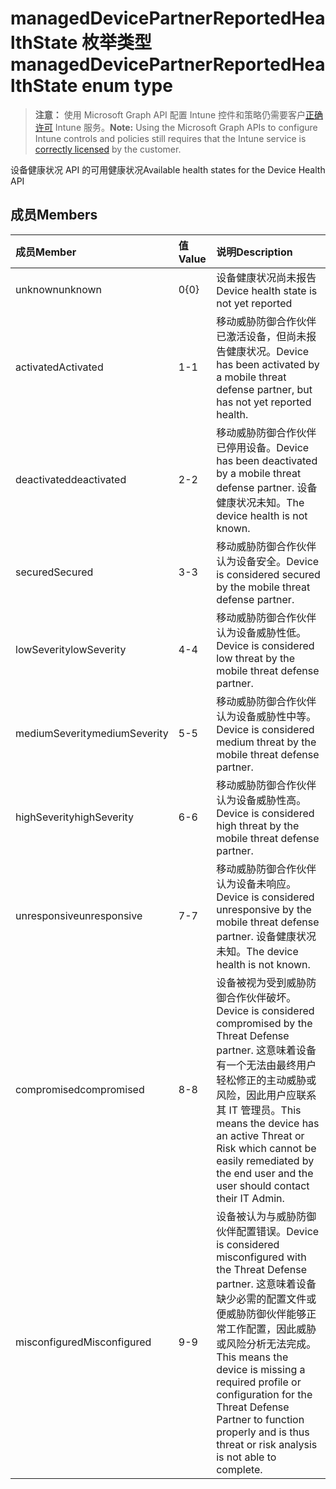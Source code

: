 # <a name="manageddevicepartnerreportedhealthstate-enum-type"></a><span data-ttu-id="35c64-101">managedDevicePartnerReportedHealthState 枚举类型</span><span class="sxs-lookup"><span data-stu-id="35c64-101">managedDevicePartnerReportedHealthState enum type</span></span>

> <span data-ttu-id="35c64-102">**注意：** 使用 Microsoft Graph API 配置 Intune 控件和策略仍需要客户[正确许可](https://go.microsoft.com/fwlink/?linkid=839381) Intune 服务。</span><span class="sxs-lookup"><span data-stu-id="35c64-102">**Note:** Using the Microsoft Graph APIs to configure Intune controls and policies still requires that the Intune service is [correctly licensed](https://go.microsoft.com/fwlink/?linkid=839381) by the customer.</span></span>

<span data-ttu-id="35c64-103">设备健康状况 API 的可用健康状况</span><span class="sxs-lookup"><span data-stu-id="35c64-103">Available health states for the Device Health API</span></span>
## <a name="members"></a><span data-ttu-id="35c64-104">成员</span><span class="sxs-lookup"><span data-stu-id="35c64-104">Members</span></span>
|<span data-ttu-id="35c64-105">成员</span><span class="sxs-lookup"><span data-stu-id="35c64-105">Member</span></span>|<span data-ttu-id="35c64-106">值</span><span class="sxs-lookup"><span data-stu-id="35c64-106">Value</span></span>|<span data-ttu-id="35c64-107">说明</span><span class="sxs-lookup"><span data-stu-id="35c64-107">Description</span></span>|
|:---|:---|:---|
|<span data-ttu-id="35c64-108">unknown</span><span class="sxs-lookup"><span data-stu-id="35c64-108">unknown</span></span>|<span data-ttu-id="35c64-109">0</span><span class="sxs-lookup"><span data-stu-id="35c64-109">{0}</span></span>|<span data-ttu-id="35c64-110">设备健康状况尚未报告</span><span class="sxs-lookup"><span data-stu-id="35c64-110">Device health state is not yet reported</span></span>|
|<span data-ttu-id="35c64-111">activated</span><span class="sxs-lookup"><span data-stu-id="35c64-111">Activated</span></span>|<span data-ttu-id="35c64-112">1</span><span class="sxs-lookup"><span data-stu-id="35c64-112">-1</span></span>|<span data-ttu-id="35c64-113">移动威胁防御合作伙伴已激活设备，但尚未报告健康状况。</span><span class="sxs-lookup"><span data-stu-id="35c64-113">Device has been activated by a mobile threat defense partner, but has not yet reported health.</span></span>|
|<span data-ttu-id="35c64-114">deactivated</span><span class="sxs-lookup"><span data-stu-id="35c64-114">deactivated</span></span>|<span data-ttu-id="35c64-115">2</span><span class="sxs-lookup"><span data-stu-id="35c64-115">-2</span></span>|<span data-ttu-id="35c64-116">移动威胁防御合作伙伴已停用设备。</span><span class="sxs-lookup"><span data-stu-id="35c64-116">Device has been deactivated by a mobile threat defense partner.</span></span> <span data-ttu-id="35c64-117">设备健康状况未知。</span><span class="sxs-lookup"><span data-stu-id="35c64-117">The device health is not known.</span></span>|
|<span data-ttu-id="35c64-118">secured</span><span class="sxs-lookup"><span data-stu-id="35c64-118">Secured</span></span>|<span data-ttu-id="35c64-119">3</span><span class="sxs-lookup"><span data-stu-id="35c64-119">-3</span></span>|<span data-ttu-id="35c64-120">移动威胁防御合作伙伴认为设备安全。</span><span class="sxs-lookup"><span data-stu-id="35c64-120">Device is considered secured by the mobile threat defense partner.</span></span>|
|<span data-ttu-id="35c64-121">lowSeverity</span><span class="sxs-lookup"><span data-stu-id="35c64-121">lowSeverity</span></span>|<span data-ttu-id="35c64-122">4</span><span class="sxs-lookup"><span data-stu-id="35c64-122">-4</span></span>|<span data-ttu-id="35c64-123">移动威胁防御合作伙伴认为设备威胁性低。</span><span class="sxs-lookup"><span data-stu-id="35c64-123">Device is considered low threat by the mobile threat defense partner.</span></span>|
|<span data-ttu-id="35c64-124">mediumSeverity</span><span class="sxs-lookup"><span data-stu-id="35c64-124">mediumSeverity</span></span>|<span data-ttu-id="35c64-125">5</span><span class="sxs-lookup"><span data-stu-id="35c64-125">-5</span></span>|<span data-ttu-id="35c64-126">移动威胁防御合作伙伴认为设备威胁性中等。</span><span class="sxs-lookup"><span data-stu-id="35c64-126">Device is considered medium threat by the mobile threat defense partner.</span></span>|
|<span data-ttu-id="35c64-127">highSeverity</span><span class="sxs-lookup"><span data-stu-id="35c64-127">highSeverity</span></span>|<span data-ttu-id="35c64-128">6</span><span class="sxs-lookup"><span data-stu-id="35c64-128">-6</span></span>|<span data-ttu-id="35c64-129">移动威胁防御合作伙伴认为设备威胁性高。</span><span class="sxs-lookup"><span data-stu-id="35c64-129">Device is considered high threat by the mobile threat defense partner.</span></span>|
|<span data-ttu-id="35c64-130">unresponsive</span><span class="sxs-lookup"><span data-stu-id="35c64-130">unresponsive</span></span>|<span data-ttu-id="35c64-131">7</span><span class="sxs-lookup"><span data-stu-id="35c64-131">-7</span></span>|<span data-ttu-id="35c64-132">移动威胁防御合作伙伴认为设备未响应。</span><span class="sxs-lookup"><span data-stu-id="35c64-132">Device is considered unresponsive by the mobile threat defense partner.</span></span> <span data-ttu-id="35c64-133">设备健康状况未知。</span><span class="sxs-lookup"><span data-stu-id="35c64-133">The device health is not known.</span></span>|
|<span data-ttu-id="35c64-134">compromised</span><span class="sxs-lookup"><span data-stu-id="35c64-134">compromised</span></span>|<span data-ttu-id="35c64-135">8</span><span class="sxs-lookup"><span data-stu-id="35c64-135">-8</span></span>|<span data-ttu-id="35c64-136">设备被视为受到威胁防御合作伙伴破坏。</span><span class="sxs-lookup"><span data-stu-id="35c64-136">Device is considered compromised by the Threat Defense partner.</span></span> <span data-ttu-id="35c64-137">这意味着设备有一个无法由最终用户轻松修正的主动威胁或风险，因此用户应联系其 IT 管理员。</span><span class="sxs-lookup"><span data-stu-id="35c64-137">This means the device has an active Threat or Risk which cannot be easily remediated by the end user and the user should contact their IT Admin.</span></span>|
|<span data-ttu-id="35c64-138">misconfigured</span><span class="sxs-lookup"><span data-stu-id="35c64-138">Misconfigured</span></span>|<span data-ttu-id="35c64-139">9</span><span class="sxs-lookup"><span data-stu-id="35c64-139">-9</span></span>|<span data-ttu-id="35c64-140">设备被认为与威胁防御伙伴配置错误。</span><span class="sxs-lookup"><span data-stu-id="35c64-140">Device is considered misconfigured with the Threat Defense partner.</span></span> <span data-ttu-id="35c64-141">这意味着设备缺少必需的配置文件或便威胁防御伙伴能够正常工作配置，因此威胁或风险分析无法完成。</span><span class="sxs-lookup"><span data-stu-id="35c64-141">This means the device is missing a required profile or configuration for the Threat Defense Partner to function properly and is thus threat or risk analysis is not able to complete.</span></span>|








